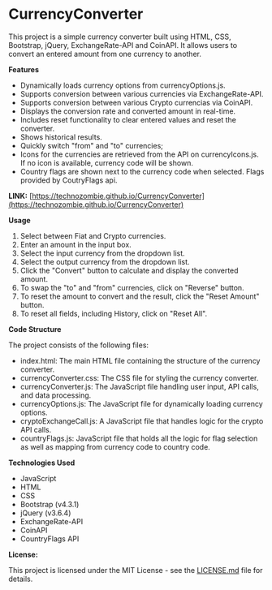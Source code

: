# CurrencyConverter
This project is a simple currency converter built using HTML, CSS, Bootstrap, jQuery, ExchangeRate-API and CoinAPI. It allows users to convert an entered amount from one currency to another.

**Features**
- Dynamically loads currency options from currencyOptions.js.
- Supports conversion between various currencies via ExchangeRate-API.
- Supports conversion between various Crypto currencias via CoinAPI.
- Displays the conversion rate and converted amount in real-time.
- Includes reset functionality to clear entered values and reset the converter.
- Shows historical results.
- Quickly switch "from" and "to" currencies;
- Icons for the currencies are retrieved from the API on currencyIcons.js. If no icon is available, currency code will be shown.
- Country flags are shown next to the currency code when selected. Flags provided by CoutryFlags api.

**LINK:** [https://technozombie.github.io/CurrencyConverter](https://technozombie.github.io/CurrencyConverter)

**Usage**
1. Select between Fiat and Crypto currencies.
2. Enter an amount in the input box.  
3. Select the input currency from the dropdown list.
4. Select the output currency from the dropdown list.
5. Click the "Convert" button to calculate and display the converted amount.
6. To swap the "to" and "from" currencies, click on "Reverse" button.
7. To reset the amount to convert and the result, click the "Reset Amount" button.
8. To reset all fields, including History, click on "Reset All".

**Code Structure**

The project consists of the following files:

- index.html: The main HTML file containing the structure of the currency converter.
- currencyConverter.css: The CSS file for styling the currency converter.
- currencyConverter.js: The JavaScript file handling user input, API calls, and data processing.
- currencyOptions.js: The JavaScript file for dynamically loading currency options.
- cryptoExchangeCall.js: A JavaScript file that handles logic for the crypto API calls.
- countryFlags.js: JavaScript file that holds all the logic for flag selection as well as mapping from currency code to country code.

**Technologies Used**
- JavaScript
- HTML
- CSS
- Bootstrap (v4.3.1)
- jQuery (v3.6.4)
- ExchangeRate-API
- CoinAPI
- CountryFlags API

**License:**

This project is licensed under the MIT License - see the [LICENSE.md](LICENSE.md) file for details.
